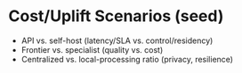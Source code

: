 # Cost/Uplift Scenarios (seed)
- API vs. self-host (latency/SLA vs. control/residency)
- Frontier vs. specialist (quality vs. cost)
- Centralized vs. local-processing ratio (privacy, resilience)
